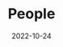 ---
title: People
date: 2022-10-24

type: landing

sections:
  - block: people
    content:
      title: Research Team
      # Choose which groups/teams of users to display.
      #   Edit `user_groups` in each user's profile to add them to one or more of these groups.
      user_groups:
          - Faculty
          - Ph.D. Students
          - Master Students
          - Undergraduate Students
          - Former Supervised Students
          - Visitors
          - Alumni
          - Research Collaborators
      sort_by: Weight
      sort_ascending: true
    design:
      show_interests: false
      show_role: true
      show_social: true
---